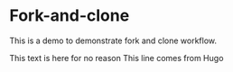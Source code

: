 # Fork-and-clone

This is a demo to demonstrate fork and clone workflow.


This text is here for no reason
This line comes from Hugo
